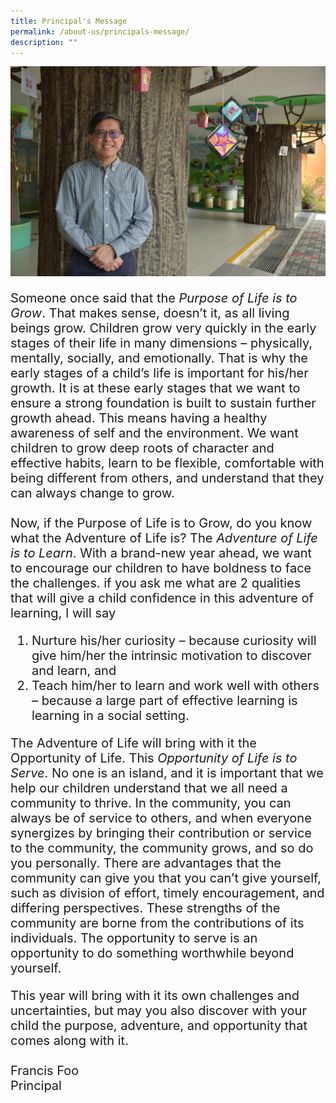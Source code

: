 ```yaml
---
title: Principal's Message
permalink: /about-us/principals-message/
description: ""
---
```

<img src="/images/Ps-Message-min.jpeg">
<p style="align:justify; font-size:20px">
Someone once said that the&nbsp;<em>Purpose of Life is to Grow</em>. That makes sense, doesn’t it, as all living beings grow. Children grow very quickly in the early stages of their life in many dimensions – physically, mentally, socially, and emotionally. That is why the early stages of a child’s life is important for his/her growth. It is at these early stages that we want to ensure a strong foundation is built to sustain further growth ahead. This means having a healthy awareness of self and the environment. We want children to grow deep roots of character and effective habits, learn to be flexible, comfortable with being different from others, and understand that they can always change to grow.
<br><br>
Now, if the Purpose of Life is to Grow, do you know what the Adventure of Life is? The&nbsp;<em>Adventure of Life is to Learn</em>. With a brand-new year ahead, we want to encourage our children to have boldness to face the challenges. if you ask me what are 2 qualities that will give a child confidence in this adventure of learning, I will say
	
</p><ol style="align:justify; font-size:20px">
<li>Nurture his/her curiosity – because curiosity will give him/her the intrinsic motivation to discover and learn, and</li>
<li>Teach him/her to learn and work well with others – because a large part of effective learning is learning in a social setting.</li></ol><p></p>
<p style="align:justify; font-size:20px">
The Adventure of Life will bring with it the Opportunity of Life. This&nbsp;<em>Opportunity of Life is to Serve</em>. No one is an island, and it is important that we help our children understand that we all need a community to thrive. In the community, you can always be of service to others, and when everyone synergizes by bringing their contribution or service to the community, the community grows, and so do you personally. There are advantages that the community can give you that you can’t give yourself, such as division of effort, timely encouragement, and differing perspectives. These strengths of the community are borne from the contributions of its individuals. The opportunity to serve is an opportunity to do something worthwhile beyond yourself.</p>
<p style="align:justify; font-size:20px">
This year will bring with it its own challenges and uncertainties, but may you also discover with your child the purpose, adventure, and opportunity that comes along with it.
<br><br>
Francis Foo <br>Principal 
	</p>